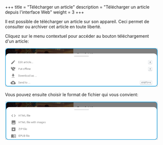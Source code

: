 +++
title = "Télécharger un article"
description = "Télécharger un article depuis l'interface Web"
weight = 3
+++

Il est possible de télécharger un article sur son appareil.
Ceci permet de consulter ou archiver cet article en toute liberté.

Cliquez sur le menu contextuel pour accéder au bouton téléchargement d'un article:

![](images/context-menu.png)

Vous pouvez ensuite choisir le format de fichier qui vous convient:

![](images/download.png)
